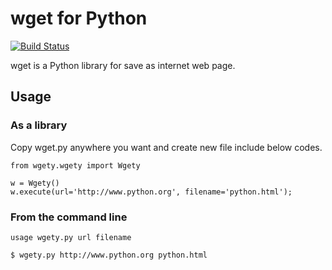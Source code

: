 # wget for Python
[![Build Status](https://travis-ci.org/jongha/python-wget.png?branch=master)](https://travis-ci.org/jongha/python-wget)

wget is a Python library for save as internet web page.

## Usage

### As a library

Copy wget.py anywhere you want and create new file include below codes.

    from wgety.wgety import Wgety

    w = Wgety()
    w.execute(url='http://www.python.org', filename='python.html');

### From the command line

    usage wgety.py url filename

    $ wgety.py http://www.python.org python.html



